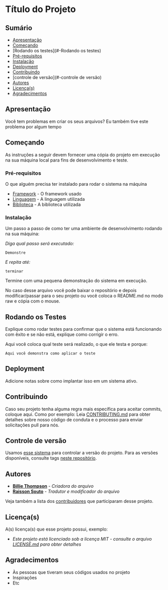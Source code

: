 # Título do Projeto

## Sumário

* [Apresentação](##-Apresentação)
* [Começando](##-Começando)
* [Rodando os testes](#-Rodando os testes)
* [Pré-requisitos](###-Pré-requisitos)
* [Instalação](###-Instalação)
* [Deployment](#-Deployment)
* [Contribuindo](#-contribuindo)
* [controle de versão](#-controle de versão)
* [Autores](#-licença(s))
* [Licença(s)](#-licença(s))
* [Agradecimentos](#-Agradecimentos)

## Apresentação

Você tem problemas em criar os seus arquivos? Eu também tive este problema por algum tempo

## Começando

As instruções a seguir devem fornecer uma cópia do projeto em execução na sua máquina local para fins de desenvolvimento e teste.

### Pré-requisitos

O que alguém precisa ter instalado para rodar o sistema na máquina

* [Framework](https://github.com/RaissonSouto) - O framework usado
* [Linguagem](https://github.com/RaissonSouto) - A linguagem utilizada
* [Biblioteca](https://github.com/RaissonSouto) - A biblioteca utilizada

### Instalação

Um passo a passo de como ter uma ambiente de desenvolvimento rodando na sua máquina:

*Diga qual passo será executado:*

```
Demonstre
```

*E repita até:*

```
terminar
```

Termine com uma pequena demonstração do sistema em execução.

No caso desse arquivo você pode baixar o repositório e depois modificar/passar para o seu projeto ou você coloca o README.md no modo raw e cópia com o mouse.

## Rodando os Testes

Explique como rodar testes para confirmar que o sistema está funcionando com êxito e se não está, explique como corrigir o erro.

Aqui você coloca qual teste será realizado, o que ele testa e porque:

```
Aqui você demonstra como aplicar o teste
```

## Deployment

Adicione notas sobre como implantar isso em um sistema ativo.

## Contribuindo

Caso seu projeto tenha alguma regra mais específica para aceitar commits, coloque aqui. Como por exemplo: Leia [CONTRIBUTING.md](https://gist.github.com/PurpleBooth/b24679402957c63ec426) para obter detalhes sobre nosso código de conduta e o processo para enviar solicitações pull para nós.

## Controle de versão

Usamos [esse sistema](http://o.serviço/usado) para controlar a versão do projeto. Para as versões disponíveis, consulte  tags [neste repositório](https://github.com/your/project/tags).

## Autores

* [**Billie Thompson**](https://github.com/PurpleBooth) - *Criadora do arquivo*
* [**Raisson Souto**](https://github.com/RaissonSouto) - *Tradutor e modificador do arquivo*

Veja também a lista dos [contribuidores](https://github.com/seu/projeto/contribuidores) que participaram desse projeto.

## Licença(s)

A(s) licença(s) que esse projeto possui, exemplo:

* *Este projeto está licenciado sob a licença MIT - consulte o arquivo [LICENSE.md](LICENSE.md) para obter detalhes*

## Agradecimentos

* Às pessoas que tiveram seus códigos usados no projeto
* Inspirações
* Etc
